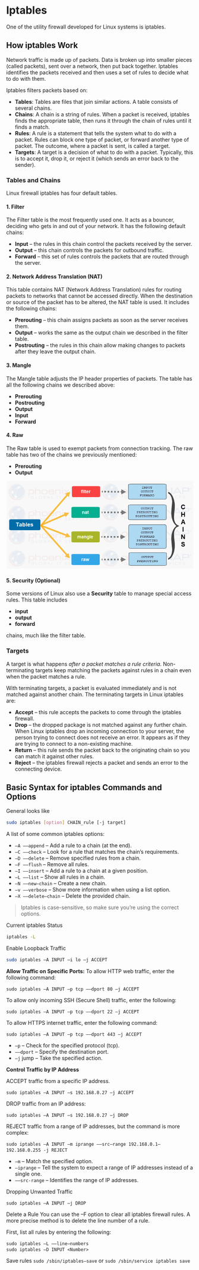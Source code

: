 # Iptables

One of the utility firewall developed for Linux systems is iptables.

## How iptables Work

Network traffic is made up of packets. 
Data is broken up into smaller pieces (called packets), sent over a network, then put back together. Iptables identifies the packets received and then uses a set of rules to decide what to do with them.

Iptables filters packets based on:
- **Tables**: Tables are files that join similar actions. A table consists of several chains.
- **Chains**: A chain is a string of rules. When a packet is received, iptables finds the appropriate table, then runs it through the chain of rules until it finds a match.
- **Rules**: A rule is a statement that tells the system what to do with a packet. Rules can block one type of packet, or forward another type of packet. The outcome, where a packet is sent, is called a target.
- **Targets**: A target is a decision of what to do with a packet. Typically, this is to accept it, drop it, or reject it (which sends an error back to the sender).

### Tables and Chains

Linux firewall iptables has four default tables.

#### 1. Filter

The Filter table is the most frequently used one. 
It acts as a bouncer, deciding who gets in and out of your network. It has the following default chains:
- **Input** – the rules in this chain control the packets received by the server.
- **Output** – this chain controls the packets for outbound traffic.
- **Forward** – this set of rules controls the packets that are routed through the server.

#### 2. Network Address Translation (NAT)

This table contains NAT (Network Address Translation) rules for routing packets to networks that cannot be accessed directly. 
When the destination or source of the packet has to be altered, the NAT table is used. 
It includes the following chains:
- **Prerouting** – this chain assigns packets as soon as the server receives them.
- **Output** – works the same as the output chain we described in the filter table.
- **Postrouting** – the rules in this chain allow making changes to packets after they leave the output chain.

#### 3. Mangle

The Mangle table adjusts the IP header properties of packets. The table has all the following chains we described above:
- **Prerouting**
- **Postrouting**
- **Output**
- **Input**
- **Forward**

#### 4. Raw

The Raw table is used to exempt packets from connection tracking. The raw table has two of the chains we previously mentioned:
- **Prerouting**
- **Output**

![Diagram with iptables and chains tables contain](iptables-diagram.png)

#### 5. Security (Optional)

Some versions of Linux also use a **Security** table to manage special access rules. This table includes 
- **input**
- **output**
- **forward** 

chains, much like the filter table.

### Targets

A target is what happens *after a packet matches a rule criteria*. 
Non-terminating targets keep matching the packets against rules in a chain even when the packet matches a rule.

With terminating targets, a packet is evaluated immediately and is not matched against another chain. The terminating targets in Linux iptables are:
- **Accept** – this rule accepts the packets to come through the iptables firewall.
- **Drop** – the dropped package is not matched against any further chain. When Linux iptables drop an incoming connection to your server, the person trying to connect does not receive an error. It appears as if they are trying to connect to a non-existing machine.
- **Return** – this rule sends the packet back to the originating chain so you can match it against other rules.
- **Reject** – the iptables firewall rejects a packet and sends an error to the connecting device.

## Basic Syntax for iptables Commands and Options

General looks like
```bash
sudo iptables [option] CHAIN_rule [-j target]
```
A list of some common iptables options:
* `–A ––append` – Add a rule to a chain (at the end).
* `–C ––check` – Look for a rule that matches the chain’s requirements.
* `–D ––delete` – Remove specified rules from a chain.
* `–F ––flush` – Remove all rules.
* `–I ––insert` – Add a rule to a chain at a given position.
* `–L ––list` – Show all rules in a chain.
* `–N ––new–chain` – Create a new chain.
* `–v ––verbose` – Show more information when using a list option.
* `–X ––delete–chain` – Delete the provided chain.

> Iptables is case-sensitive, so make sure you’re using the correct options.

Current iptables Status
```bash
iptables -L
```

Enable Loopback Traffic
```bash
sudo iptables –A INPUT –i lo –j ACCEPT
```

**Allow Traffic on Specific Ports:**
To allow HTTP web traffic, enter the following command:
```
sudo iptables –A INPUT –p tcp ––dport 80 –j ACCEPT
```

To allow only incoming SSH (Secure Shell) traffic, enter the following:
```
sudo iptables –A INPUT –p tcp ––dport 22 –j ACCEPT
```

To allow HTTPS internet traffic, enter the following command:
```
sudo iptables –A INPUT –p tcp ––dport 443 –j ACCEPT
```

* `–p` – Check for the specified protocol (tcp).
* `––dport` – Specify the destination port.
* `–j` jump – Take the specified action.

**Control Traffic by IP Address**

ACCEPT traffic from a specific IP address.
```
sudo iptables –A INPUT –s 192.168.0.27 –j ACCEPT
```

DROP traffic from an IP address:
```
sudo iptables –A INPUT –s 192.168.0.27 –j DROP
```

REJECT traffic from a range of IP addresses, but the command is more complex:
```
sudo iptables –A INPUT –m iprange ––src–range 192.168.0.1–192.168.0.255 -j REJECT
```

* `–m` – Match the specified option.
* `–iprange` – Tell the system to expect a range of IP addresses instead of a single one.
* `––src-range` – Identifies the range of IP addresses.

Dropping Unwanted Traffic
```
sudo iptables –A INPUT –j DROP
```

Delete a Rule
You can use the –F option to clear all iptables firewall rules. A more precise method is to delete the line number of a rule.

First, list all rules by entering the following:
```
sudo iptables –L ––line–numbers
sudo iptables –D INPUT <Number>
```

Save rules
`sudo /sbin/iptables–save` or `sudo /sbin/service iptables save`
